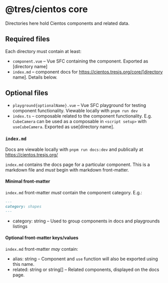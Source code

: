 # @tres/cientos core

Directories here hold Cientos components and related data.

## Required files

Each directory must contain at least:

* `component.vue` – Vue SFC containing the component. Exported as [directory name]
* `index.md` – component docs for https://cientos.tresjs.org/core/[directory name]. Details below.

## Optional files

* `playground{optionalName}.vue` – Vue SFC playground for testing component functionality. Viewable locally with `pnpm run dev`
* `index.ts` – composable related to the component functionality. E.g. `CubeCamera` can be used as a composable in `<script setup>` with `useCubeCamera`. Exported as use[directory name].

### `index.md`

Docs are viewable locally with `pnpm run docs:dev` and publically at https://cientos.tresjs.org/

`index.md` contains the docs page for a particular component. This is a markdown file and *must* begin with markdown front-matter.

#### Minimal front-matter

`index.md` front-matter *must* contain the component category. E.g.:

```md
---
category: shapes
---
```

* category: string – Used to group components in docs and playgrounds listings

#### Optional front-matter keys/values

`index.md` front-matter *may* contain:

* alias: string – Component and `use` function will also be exported using this name.
* related: string or string[] – Related components, displayed on the docs page.
